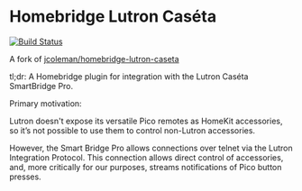 # Homebridge Lutron Caséta

[![Build Status](https://travis-ci.com/smockle/homebridge-lutron-caseta.svg?branch=master)](https://travis-ci.com/smockle/homebridge-lutron-caseta)

A fork of [jcoleman/homebridge-lutron-caseta](https://github.com/jcoleman/homebridge-lutron-caseta)

tl;dr: A Homebridge plugin for integration with the Lutron Caséta SmartBridge Pro.

Primary motivation:

Lutron doesn't expose its versatile Pico remotes as HomeKit accessories, so it’s not possible to use them to control non-Lutron accessories.

However, the Smart Bridge Pro allows connections over telnet via the Lutron Integration Protocol. This connection allows direct control of accessories, and, more critically for our purposes, streams notifications of Pico button presses.
